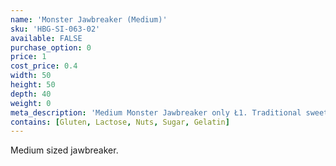 ```yaml
---
name: 'Monster Jawbreaker (Medium)'
sku: 'HBG-SI-063-02'
available: FALSE
purchase_option: 0
price: 1
cost_price: 0.4
width: 50
height: 50
depth: 40
weight: 0
meta_description: 'Medium Monster Jawbreaker only Ł1. Traditional sweets and more at Humbugs Confectionery Store. Specialists in satisfying your sweet tooth!'
contains: [Gluten, Lactose, Nuts, Sugar, Gelatin]
---
```

Medium sized jawbreaker.